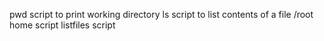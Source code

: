 pwd script to print working directory
ls script to list contents of a file
/root home script
listfiles script
